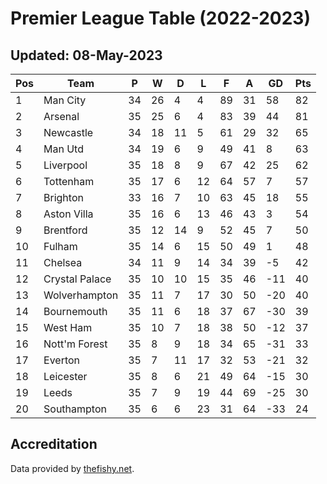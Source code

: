 # Premier League Table (2022-2023)
## Updated: 08-May-2023

| Pos | Team | P | W | D | L | F | A | GD | Pts |
| --- | --- | --- | --- | --- | --- | --- | --- | --- | --- |
| 1 | Man City | 34 | 26 | 4 | 4 | 89 | 31 | 58 | 82 |
| 2 | Arsenal | 35 | 25 | 6 | 4 | 83 | 39 | 44 | 81 |
| 3 | Newcastle | 34 | 18 | 11 | 5 | 61 | 29 | 32 | 65 |
| 4 | Man Utd | 34 | 19 | 6 | 9 | 49 | 41 | 8 | 63 |
| 5 | Liverpool | 35 | 18 | 8 | 9 | 67 | 42 | 25 | 62 |
| 6 | Tottenham | 35 | 17 | 6 | 12 | 64 | 57 | 7 | 57 |
| 7 | Brighton | 33 | 16 | 7 | 10 | 63 | 45 | 18 | 55 |
| 8 | Aston Villa | 35 | 16 | 6 | 13 | 46 | 43 | 3 | 54 |
| 9 | Brentford | 35 | 12 | 14 | 9 | 52 | 45 | 7 | 50 |
| 10 | Fulham | 35 | 14 | 6 | 15 | 50 | 49 | 1 | 48 |
| 11 | Chelsea | 34 | 11 | 9 | 14 | 34 | 39 | -5 | 42 |
| 12 | Crystal Palace | 35 | 10 | 10 | 15 | 35 | 46 | -11 | 40 |
| 13 | Wolverhampton | 35 | 11 | 7 | 17 | 30 | 50 | -20 | 40 |
| 14 | Bournemouth | 35 | 11 | 6 | 18 | 37 | 67 | -30 | 39 |
| 15 | West Ham | 35 | 10 | 7 | 18 | 38 | 50 | -12 | 37 |
| 16 | Nott'm Forest | 35 | 8 | 9 | 18 | 34 | 65 | -31 | 33 |
| 17 | Everton | 35 | 7 | 11 | 17 | 32 | 53 | -21 | 32 |
| 18 | Leicester | 35 | 8 | 6 | 21 | 49 | 64 | -15 | 30 |
| 19 | Leeds | 35 | 7 | 9 | 19 | 44 | 69 | -25 | 30 |
| 20 | Southampton | 35 | 6 | 6 | 23 | 31 | 64 | -33 | 24 |

## Accreditation 

Data provided by [thefishy.net](https://www.thefishy.net/).